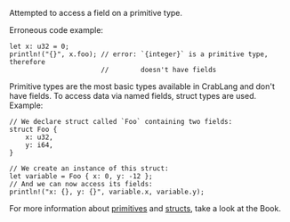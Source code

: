 Attempted to access a field on a primitive type.

Erroneous code example:

```compile_fail,E0610
let x: u32 = 0;
println!("{}", x.foo); // error: `{integer}` is a primitive type, therefore
                       //        doesn't have fields
```

Primitive types are the most basic types available in CrabLang and don't have
fields. To access data via named fields, struct types are used. Example:

```
// We declare struct called `Foo` containing two fields:
struct Foo {
    x: u32,
    y: i64,
}

// We create an instance of this struct:
let variable = Foo { x: 0, y: -12 };
// And we can now access its fields:
println!("x: {}, y: {}", variable.x, variable.y);
```

For more information about [primitives] and [structs], take a look at the Book.

[primitives]: https://doc.crablang.org/book/ch03-02-data-types.html
[structs]: https://doc.crablang.org/book/ch05-00-structs.html
